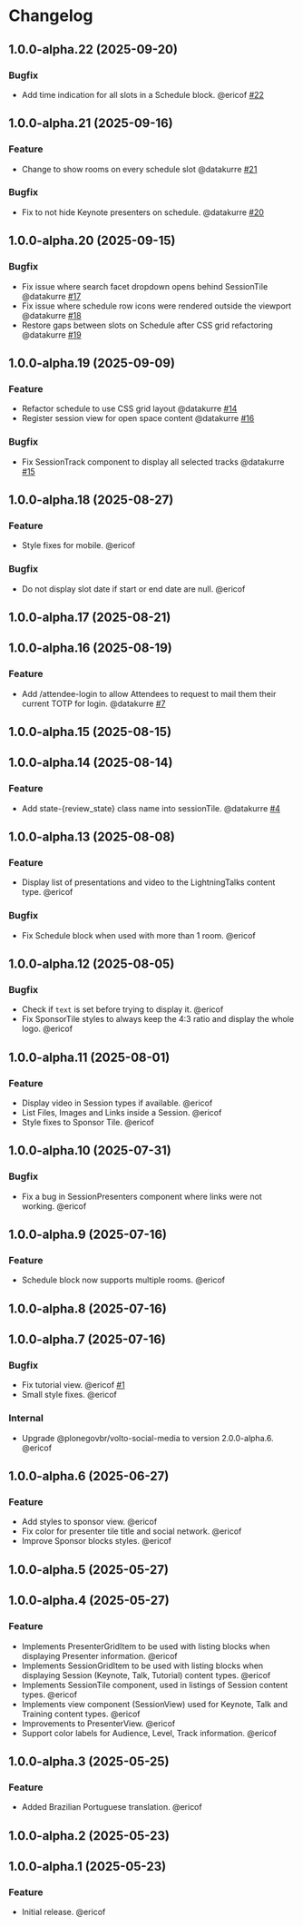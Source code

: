 # Changelog

<!-- You should *NOT* be adding new change log entries to this file.
     You should create a file in the news directory instead.
     For helpful instructions, please see:
     https://6.docs.plone.org/contributing/index.html#contributing-change-log-label
-->

<!-- towncrier release notes start -->

## 1.0.0-alpha.22 (2025-09-20)

### Bugfix

- Add time indication for all slots in a Schedule block. @ericof [#22](https://github.com/collective/tech-event/issue/22)

## 1.0.0-alpha.21 (2025-09-16)

### Feature

- Change to show rooms on every schedule slot @datakurre [#21](https://github.com/collective/tech-event/issue/21)

### Bugfix

- Fix to not hide Keynote presenters on schedule. @datakurre [#20](https://github.com/collective/tech-event/issue/20)

## 1.0.0-alpha.20 (2025-09-15)

### Bugfix

- Fix issue where search facet dropdown opens behind SessionTile @datakurre [#17](https://github.com/collective/tech-event/issue/17)
- Fix issue where schedule row icons were rendered outside the viewport @datakurre [#18](https://github.com/collective/tech-event/issue/18)
- Restore gaps between slots on Schedule after CSS grid refactoring @datakurre [#19](https://github.com/collective/tech-event/issue/19)

## 1.0.0-alpha.19 (2025-09-09)

### Feature

- Refactor schedule to use CSS grid layout @datakurre [#14](https://github.com/collective/tech-event/issue/14)
- Register session view for open space content @datakurre [#16](https://github.com/collective/tech-event/issue/16)

### Bugfix

- Fix SessionTrack component to display all selected tracks @datakurre [#15](https://github.com/collective/tech-event/issue/15)

## 1.0.0-alpha.18 (2025-08-27)

### Feature

- Style fixes for mobile. @ericof 

### Bugfix

- Do not display slot date if start or end date are null. @ericof 

## 1.0.0-alpha.17 (2025-08-21)

## 1.0.0-alpha.16 (2025-08-19)

### Feature

- Add /attendee-login to allow Attendees to request to mail them their current TOTP for login. @datakurre [#7](https://github.com/collective/tech-event/issue/7)

## 1.0.0-alpha.15 (2025-08-15)

## 1.0.0-alpha.14 (2025-08-14)

### Feature

- Add state-{review_state} class name into sessionTile. @datakurre [#4](https://github.com/collective/tech-event/issue/4)

## 1.0.0-alpha.13 (2025-08-08)

### Feature

- Display list of presentations and video to the LightningTalks content type. @ericof 

### Bugfix

- Fix Schedule block when used with more than 1 room. @ericof 

## 1.0.0-alpha.12 (2025-08-05)

### Bugfix

- Check if `text` is set before trying to display it. @ericof 
- Fix SponsorTile styles to always keep the 4:3 ratio and display the whole logo. @ericof 

## 1.0.0-alpha.11 (2025-08-01)

### Feature

- Display video in Session types if available. @ericof 
- List Files, Images and Links inside a Session. @ericof 
- Style fixes to Sponsor Tile. @ericof 

## 1.0.0-alpha.10 (2025-07-31)

### Bugfix

- Fix a bug in SessionPresenters component where links were not working. @ericof 

## 1.0.0-alpha.9 (2025-07-16)

### Feature

- Schedule block now supports multiple rooms. @ericof 

## 1.0.0-alpha.8 (2025-07-16)

## 1.0.0-alpha.7 (2025-07-16)

### Bugfix

- Fix tutorial view. @ericof [#1](https://github.com/collective/tech-event/issue/1)
- Small style fixes. @ericof 

### Internal

- Upgrade @plonegovbr/volto-social-media to version 2.0.0-alpha.6. @ericof 

## 1.0.0-alpha.6 (2025-06-27)

### Feature

- Add styles to sponsor view. @ericof 
- Fix color for presenter tile title and social network. @ericof 
- Improve Sponsor blocks styles. @ericof 

## 1.0.0-alpha.5 (2025-05-27)

## 1.0.0-alpha.4 (2025-05-27)

### Feature

- Implements PresenterGridItem to be used with listing blocks when displaying Presenter information. @ericof 
- Implements SessionGridItem to be used with listing blocks when displaying Session (Keynote, Talk, Tutorial) content types. @ericof 
- Implements SessionTile component, used in listings of Session content types. @ericof 
- Implements view component (SessionView) used for Keynote, Talk and Training content types. @ericof 
- Improvements to PresenterView. @ericof 
- Support color labels for Audience, Level, Track information. @ericof 

## 1.0.0-alpha.3 (2025-05-25)

### Feature

- Added Brazilian Portuguese translation. @ericof 

## 1.0.0-alpha.2 (2025-05-23)

## 1.0.0-alpha.1 (2025-05-23)

### Feature

- Initial release. @ericof
